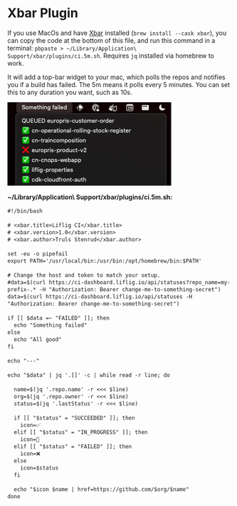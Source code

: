 # Xbar Plugin

If you use MacOs and have [Xbar](https://xbarapp.com/) installed (`brew install --cask xbar`),
you can copy the code at the bottom of this file, and run this command in a
terminal: `pbpaste > ~/Library/Application\ Support/xbar/plugins/ci.5m.sh`.
Requires `jq` installed via homebrew to work.

It will add a top-bar widget to your mac, which polls the repos and notifies you if a build has failed. The 5m means it
polls every 5 minutes. You can set this to any duration you want, such as 10s.

![Xbar preview](xbar-preview.png)


**~/Library/Application\ Support/xbar/plugins/ci.5m.sh:**
```shell
#!/bin/bash

# <xbar.title>Liflig CI</xbar.title>
# <xbar.version>1.0</xbar.version>
# <xbar.author>Truls Stenrud</xbar.author>

set -eu -o pipefail
export PATH='/usr/local/bin:/usr/bin:/opt/homebrew/bin:$PATH'

# Change the host and token to match your setup.
#data=$(curl https://ci-dashboard.liflig.io/api/statuses?repo_name=my-prefix-.* -H "Authorization: Bearer change-me-to-something-secret")
data=$(curl https://ci-dashboard.liflig.io/api/statuses -H "Authorization: Bearer change-me-to-something-secret")

if [[ $data =~ "FAILED" ]]; then
  echo "Something failed"
else
  echo "All good"
fi

echo "---"

echo "$data" | jq '.[]' -c | while read -r line; do
  
  name=$(jq '.repo.name' -r <<< $line)
  org=$(jq '.repo.owner' -r <<< $line)
  status=$(jq '.lastStatus' -r <<< $line)

  if [[ "$status" = "SUCCEEDED" ]]; then
    icon=✅
  elif [[ "$status" = "IN_PROGRESS" ]]; then
    icon=🔄
  elif [[ "$status" = "FAILED" ]]; then
    icon=❌
  else
    icon=$status
  fi

  echo "$icon $name | href=https://github.com/$org/$name"
done
```
